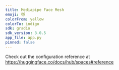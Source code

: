 ```yaml
---
title: Mediapipe Face Mesh
emoji: 😻
colorFrom: yellow
colorTo: indigo
sdk: gradio
sdk_version: 3.0.5
app_file: app.py
pinned: false
---
```


Check out the configuration reference at https://huggingface.co/docs/hub/spaces#reference
